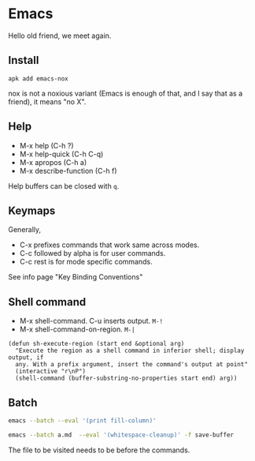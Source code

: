 # Emacs

Hello old friend, we meet again.

## Install

```
apk add emacs-nox
```

nox is not a noxious variant (Emacs is enough of that, and I say that as a
friend), it means "no X".

## Help

* M-x help (C-h ?)
* M-x help-quick (C-h C-q)
* M-x apropos (C-h a)
* M-x describe-function (C-h f)

Help buffers can be closed with `q`.

## Keymaps

Generally,

* C-x prefixes commands that work same across modes.
* C-c followed by alpha is for user commands.
* C-c rest is for mode specific commands.

See info page "Key Binding Conventions"

## Shell command

* M-x shell-command. C-u inserts output. `M-!`
* M-x shell-command-on-region. `M-|`

```elisp
(defun sh-execute-region (start end &optional arg)
  "Execute the region as a shell command in inferior shell; display output, if
  any. With a prefix argument, insert the command's output at point"
  (interactive "r\nP")
  (shell-command (buffer-substring-no-properties start end) arg))
```

## Batch

```sh
emacs --batch --eval '(print fill-column)'
```

```sh
emacs --batch a.md  --eval '(whitespace-cleanup)' -f save-buffer
```

The file to be visited needs to be before the commands.
